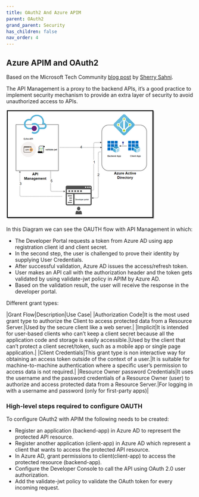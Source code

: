 ```yaml
---
title: OAuth2 And Azure APIM
parent: OAuth2
grand_parent: Security
has_children: false
nav_order: 4
---
```


## Azure APIM and OAuth2

Based on the Microsoft Tech Community [blog post](https://techcommunity.microsoft.com/t5/azure-paas-blog/protect-api-s-using-oauth-2-0-in-apim/ba-p/2309538) by [Sherry Sahni](https://techcommunity.microsoft.com/t5/user/viewprofilepage/user-id/799624).

The API Management is a proxy to the backend APIs, it’s a good practice to implement security mechanism to provide an extra layer of security to avoid unauthorized access to APIs.

 ![Diagram showing APIM and OAuth 2.0](../../assets/images/oauth2-apim.png)

 In this Diagram we can see the OAUTH flow with API Management in which:

- The Developer Portal requests a token from Azure AD using app registration client id and client secret.
- In the second step, the user is challenged to prove their identity by supplying User Credentials.
- After successful validation, Azure AD issues the access/refresh token.
- User makes an API call with the authorization header and the token gets validated by using validate-jwt policy in APIM by Azure AD.
- Based on the validation result, the user will receive the response in the developer portal.

Different grant types:
 
|Grant Flow|Description|Use Case|
|Authorization Code|It is the most used grant type to authorize the Client to access protected data from a Resource Server.|Used by the secure client like a web server.|
|Implicit|It is intended for user-based clients who can’t keep a client secret because all the application code and storage is easily accessible.|Used by the client that can’t protect a client secret/token, such as a mobile app or single page application.|
|Client Credentials|This grant type is non interactive way for obtaining an access token outside of the context of a user.|It is suitable for machine-to-machine authentication where a specific user’s permission to access data is not required.|
|Resource Owner password Credentials|It uses the username and the password credentials of a Resource Owner (user) to authorize and access protected data from a Resource Server.|For logging in with a username and password (only for first-party apps)|

### High-level steps required to configure OAUTH

To configure OAuth2 with APIM the following needs to be created:

- Register an application (backend-app) in Azure AD to represent the protected API resource.​
- Register another application (client-app) in Azure AD which represent a client that wants to access the protected API resource.​
- In Azure AD, grant permissions to client(client-app) to access the protected resource (backend-app).​
- Configure the Developer Console to call the API using OAuth 2.0 user authorization.​
- Add the validate-jwt policy to validate the OAuth token for every incoming request.​​